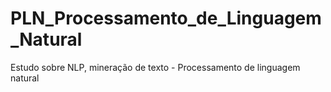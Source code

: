 # PLN_Processamento_de_Linguagem_Natural
Estudo sobre NLP, mineração de texto - Processamento de linguagem natural
